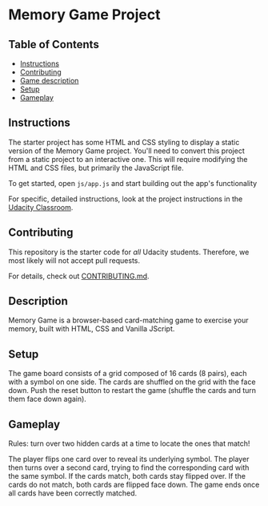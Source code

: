 # Memory Game Project

## Table of Contents

* [Instructions](#instructions)
* [Contributing](#contributing)
* [Game description](#description)
* [Setup](#setup)
* [Gameplay](#gameplay)


## Instructions

The starter project has some HTML and CSS styling to display a static version of the Memory Game project. You'll need to convert this project from a static project to an interactive one. This will require modifying the HTML and CSS files, but primarily the JavaScript file.

To get started, open `js/app.js` and start building out the app's functionality

For specific, detailed instructions, look at the project instructions in the [Udacity Classroom](https://classroom.udacity.com/me).

## Contributing

This repository is the starter code for _all_ Udacity students. Therefore, we most likely will not accept pull requests.

For details, check out [CONTRIBUTING.md](CONTRIBUTING.md).


## Description

Memory Game is a browser-based card-matching game to exercise your memory, built with HTML, CSS and Vanilla JScript.

## Setup

The game board consists of a grid composed of 16 cards (8 pairs), each with a symbol on one side. The cards are shuffled on the grid with the face down. 
Push the reset button to restart the game (shuffle the cards and turn them face down again).


## Gameplay

Rules: turn over two hidden cards at a time to locate the ones that match!

The player flips one card over to reveal its underlying symbol.
The player then turns over a second card, trying to find the corresponding card with the same symbol.
If the cards match, both cards stay flipped over.
If the cards do not match, both cards are flipped face down.
The game ends once all cards have been correctly matched.


